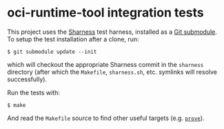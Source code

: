 # oci-runtime-tool integration tests

This project uses the [Sharness][] test harness, installed as a [Git
submodule][submodule].  To setup the test installation after a clone,
run:

    $ git submodule update --init

which will checkout the appropriate Sharness commit in the `sharness`
directory (after which the `Makefile`, `sharness.sh`, etc. symlinks
will resolve successfully).

Run the tests with:

    $ make

And read the `Makefile` source to find other useful targets
(e.g. [`prove`][prove]).

[prove]: http://perldoc.perl.org/prove.html
[Sharness]: http://mlafeldt.github.io/sharness/
[submodule]: http://git-scm.com/docs/git-submodule
